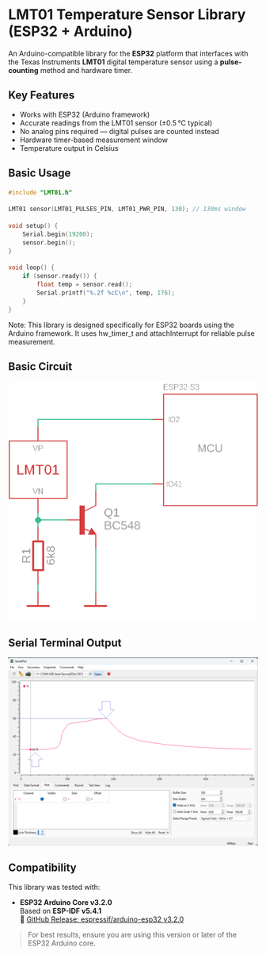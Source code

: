 # LMT01 Temperature Sensor Library (ESP32 + Arduino)

An Arduino-compatible library for the **ESP32** platform that interfaces with the Texas Instruments **LMT01** digital temperature sensor using a **pulse-counting** method and hardware timer.

## Key Features

- Works with ESP32 (Arduino framework)
- Accurate readings from the LMT01 sensor (±0.5 °C typical)
- No analog pins required — digital pulses are counted instead
- Hardware timer-based measurement window
- Temperature output in Celsius

## Basic Usage

```cpp
#include "LMT01.h"

LMT01 sensor(LMT01_PULSES_PIN, LMT01_PWR_PIN, 130); // 130ms window

void setup() {
    Serial.begin(19200);
    sensor.begin();
}

void loop() {
    if (sensor.ready()) {
        float temp = sensor.read();
        Serial.printf("%.2f %cC\n", temp, 176);
    }
}
```

Note: This library is designed specifically for ESP32 boards using the Arduino framework. It uses hw_timer_t and attachInterrupt for reliable pulse measurement.

## Basic Circuit
![LMT01 basic circuit](https://github.com/import-tiago/LMT01-Library/blob/main/assets/circuit.png?raw=true)

## Serial Terminal Output
![LMT01 basic circuit](https://github.com/import-tiago/LMT01-Library/blob/main/assets/terminal.png?raw=true)

## Compatibility

This library was tested with:

- **ESP32 Arduino Core v3.2.0**  
  Based on **ESP-IDF v5.4.1**  
  🔗 [GitHub Release: espressif/arduino-esp32 v3.2.0](https://github.com/espressif/arduino-esp32/releases/tag/3.2.0)

> For best results, ensure you are using this version or later of the ESP32 Arduino core.
